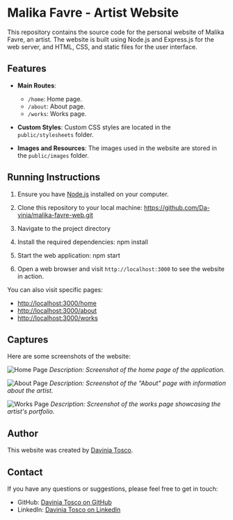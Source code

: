 # Malika Favre - Artist Website

This repository contains the source code for the personal website of Malika Favre, an artist. The website is built using Node.js and Express.js for the web server, and HTML, CSS, and static files for the user interface.

## Features

- **Main Routes**:
  - `/home`: Home page.
  - `/about`: About page.
  - `/works`: Works page.

- **Custom Styles**: Custom CSS styles are located in the `public/stylesheets` folder.

- **Images and Resources**: The images used in the website are stored in the `public/images` folder.

## Running Instructions

1. Ensure you have [Node.js](https://nodejs.org/) installed on your computer.

2. Clone this repository to your local machine: https://github.com/Da-vinia/malika-favre-web.git
   
3. Navigate to the project directory

4. Install the required dependencies: npm install

5. Start the web application: npm start

6. Open a web browser and visit `http://localhost:3000` to see the website in action.
   
  You can also visit specific pages:
- [http://localhost:3000/home](http://localhost:3000/home)
- [http://localhost:3000/about](http://localhost:3000/about)
- [http://localhost:3000/works](http://localhost:3000/works)

## Captures

Here are some screenshots of the website:

![Home Page](/images/readme/home_page.png)
*Description: Screenshot of the home page of the application.*

![About Page](images/readme/about_page.png)
*Description: Screenshot of the "About" page with information about the artist.*

![Works Page](images/readme/works_page.png)
*Description: Screenshot of the works page showcasing the artist's portfolio.*

## Author

This website was created by [Davinia Tosco](https://www.daviniatosco.com/).

## Contact

If you have any questions or suggestions, please feel free to get in touch:

- GitHub: [Davinia Tosco on GitHub](https://github.com/Da-vinia)
- LinkedIn: [Davinia Tosco on LinkedIn](https://www.linkedin.com/in/davinia-tosco-abreu/)

